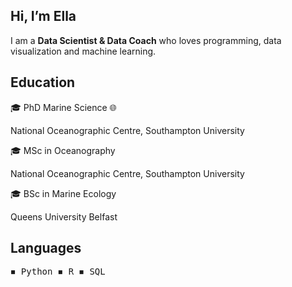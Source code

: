 ## Hi, I’m Ella
I am a **Data Scientist & Data Coach** who loves programming, data visualization and machine learning.

## Education

🎓 PhD Marine Science :globe_with_meridians:

National Oceanographic Centre, Southampton University

🎓 MSc in Oceanography

National Oceanographic Centre, Southampton University

🎓 BSc in Marine Ecology

Queens University Belfast

## Languages
<pre>
◾ Python ◾ R ◾ SQL     
</pre>






